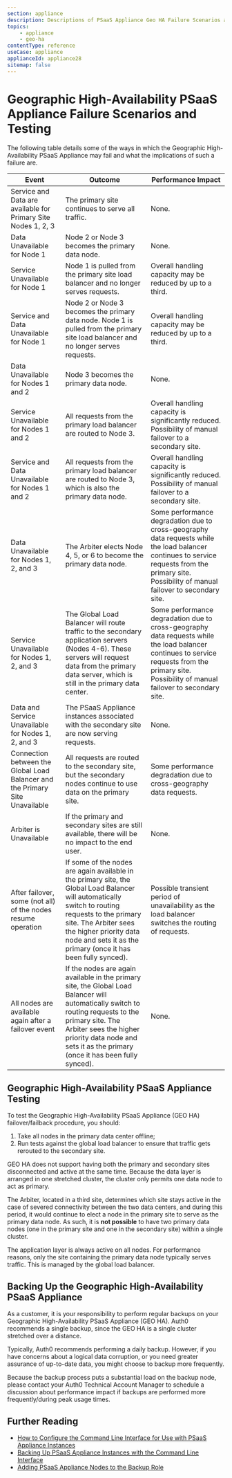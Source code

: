 ```yaml
---
section: appliance
description: Descriptions of PSaaS Appliance Geo HA Failure Scenarios and Testing
topics:
    - appliance
    - geo-ha
contentType: reference
useCase: appliance
applianceId: appliance28
sitemap: false
---
```


<!-- markdownlint-disable MD033 -->

# Geographic High-Availability PSaaS Appliance Failure Scenarios and Testing

The following table details some of the ways in which the Geographic High-Availability PSaaS Appliance may fail and what the implications of such a failure are.

<table class="table">
    <thead>
        <tr>
            <th>Event</th>
            <th>Outcome</th>
            <th>Performance Impact</th>
        </tr>
    </thead>
    <tbody>
        <tr>
            <td>Service and Data are available for Primary Site Nodes 1, 2, 3</td>
            <td>The primary site continues to serve all traffic.</td>
            <td>None.</td>
        </tr>
        <tr>
            <td>Data Unavailable for Node 1</td>
            <td>Node 2 or Node 3 becomes the primary data node.</td>
            <td>None.</td>
        </tr>
        <tr>
            <td>Service Unavailable for Node 1</td>
            <td>Node 1 is pulled from the primary site load balancer and no longer serves requests.</td>
            <td>Overall handling capacity may be reduced by up to a third.</td>
        </tr>
        <tr>
            <td>Service and Data Unavailable for Node 1</td>
            <td>Node 2 or Node 3 becomes the primary data node. Node 1 is pulled from the primary site load balancer and no longer serves requests.</td>
            <td>Overall handling capacity may be reduced by up to a third.</td>
        </tr>
        <tr>
            <td>Data Unavailable for Nodes 1 and 2</td>
            <td>Node 3 becomes the primary data node.</td>
            <td>None.</td>
        </tr>
        <tr>
            <td>Service Unavailable for Nodes 1 and 2</td>
            <td>All requests from the primary load balancer are routed to Node 3.</td>
            <td>Overall handling capacity is significantly reduced. Possibility of manual failover to a secondary site.</td>
        </tr>
        <tr>
            <td>Service and Data Unavailable for Nodes 1 and 2</td>
            <td>All requests from the primary load balancer are routed to Node 3, which is also the primary data node.</td>
            <td>Overall handling capacity is significantly reduced. Possibility of manual failover to a secondary site.</td>
        </tr>
        <tr>
            <td>Data Unavailable for Nodes 1, 2, and 3</td>
            <td>The Arbiter elects Node 4, 5, or 6 to become the primary data node.</td>
            <td>Some performance degradation due to cross-geography data requests while the load balancer continues to service requests from the primary site. Possibility of manual failover to secondary site.</td>
        </tr>
        <tr>
            <td>Service Unavailable for Nodes 1, 2, and 3</td>
            <td>The Global Load Balancer will route traffic to the secondary application servers (Nodes 4-6). These servers will request data from the primary data server, which is still in the primary data center.</td>
            <td>Some performance degradation due to cross-geography data requests while the load balancer continues to service requests from the primary site. Possibility of manual failover to secondary site.</td>
        </tr>
        <tr>
            <td>Data and Service Unavailable for Nodes 1, 2, and 3</td>
            <td>The PSaaS Appliance instances associated with the secondary site are now serving requests.</td>
            <td>None.</td>
        </tr>
        <tr>
            <td>Connection between the Global Load Balancer and the Primary Site Unavailable</td>
            <td>All requests are routed to the secondary site, but the secondary nodes continue to use data on the primary site.</td>
            <td>Some performance degradation due to cross-geography data requests.</td>
        </tr>
        <tr>
            <td>Arbiter is Unavailable</td>
            <td>If the primary and secondary sites are still available, there will be no impact to the end user.</td>
            <td>None.</td>
        </tr>
        <tr>
            <td>After failover, some (not all) of the nodes resume operation</td>
            <td>If some of the nodes are again available in the primary site, the Global Load Balancer will automatically switch to routing requests to the primary site. The Arbiter sees the higher priority data node and sets it as the primary (once it has been fully synced).</td>
            <td>Possible transient period of unavailability as the load balancer switches the routing of requests.</td>
        </tr>
        <tr>
            <td>All nodes are available again after a failover event</td>
            <td>If the nodes are again available in the primary site, the Global Load Balancer will automatically switch to routing requests to the primary site. The Arbiter sees the higher priority data node and sets it as the primary (once it has been fully synced).</td>
            <td>None.</td>
        </tr>
    </tbody>
</table>

## Geographic High-Availability PSaaS Appliance Testing

To test the Geographic High-Availability PSaaS Appliance (GEO HA) failover/failback procedure, you should:

1. Take all nodes in the primary data center offline;
2. Run tests against the global load balancer to ensure that traffic gets rerouted to the secondary site.

GEO HA does not support having both the primary and secondary sites disconnected and active at the same time. Because the data layer is arranged in one stretched cluster, the cluster only permits one data node to act as primary.

The Arbiter, located in a third site, determines which site stays active in the case of severed connectivity between the two data centers, and during this period, it would continue to elect a node in the primary site to serve as the primary data node. As such, it is **not possible** to have two primary data nodes (one in the primary site and one in the secondary site) within a single cluster.

The application layer is always active on all nodes. For performance reasons, only the site containing the primary data node typically serves traffic. This is managed by the global load balancer.

## Backing Up the Geographic High-Availability PSaaS Appliance

As a customer, it is your responsibility to perform regular backups on your Geographic High-Availability PSaaS Appliance (GEO HA). Auth0 recommends a single backup, since the GEO HA is a single cluster stretched over a distance.

Typically, Auth0 recommends performing a daily backup. However, if you have concerns about a logical data corruption, or you need greater assurance of up-to-date data, you might choose to backup more frequently.

Because the backup process puts a substantial load on the backup node, please contact your Auth0 Technical Account Manager to schedule a discussion about performance impact if backups are performed more frequently/during peak usage times.

## Further Reading

* [How to Configure the Command Line Interface for Use with PSaaS Appliance Instances](/appliance/cli/adding-node-to-backup-role)
* [Backing Up PSaaS Appliance Instances with the Command Line Interface](/appliance/cli/backing-up-the-appliance)
* [Adding PSaaS Appliance Nodes to the Backup Role](/appliance/cli/configure-cli)
